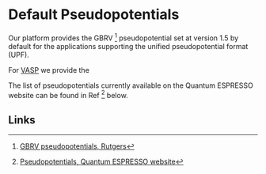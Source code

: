 # Default Pseudopotentials

Our platform provides the GBRV [^5] pseudopotential set at version 1.5 by default for the applications supporting the unified pseudopotential format (UPF).

For [VASP](../../software-directory/modeling/vasp.md) we provide the 

The list of pseudopotentials currently available on the Quantum ESPRESSO website can be found in Ref [^4] below.

## Links

[^4]: [Pseudopotentials, Quantum ESPRESSO website](http://www.quantum-espresso.org/pseudopotentials/)
[^5]: [GBRV pseudopotentials, Rutgers](https://www.physics.rutgers.edu/gbrv/)
